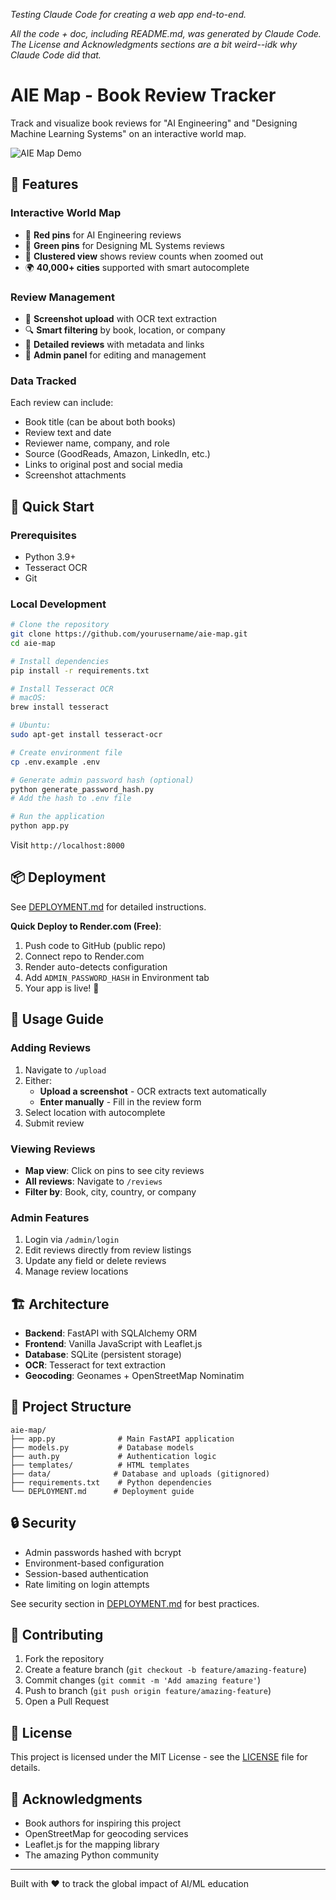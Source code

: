 _Testing Claude Code for creating a web app end-to-end._

_All the code + doc, including README.md, was generated by Claude Code. The License and Acknowledgments sections are a bit weird--idk why Claude Code did that._

# AIE Map - Book Review Tracker

Track and visualize book reviews for "AI Engineering" and "Designing Machine Learning Systems" on an interactive world map.

![AIE Map Demo](https://img.shields.io/badge/Demo-Live-green)

## 🌟 Features

### Interactive World Map
- 📍 **Red pins** for AI Engineering reviews
- 📍 **Green pins** for Designing ML Systems reviews
- 🔢 **Clustered view** shows review counts when zoomed out
- 🌍 **40,000+ cities** supported with smart autocomplete

### Review Management
- 📸 **Screenshot upload** with OCR text extraction
- 🔍 **Smart filtering** by book, location, or company
- 📝 **Detailed reviews** with metadata and links
- 🔐 **Admin panel** for editing and management

### Data Tracked
Each review can include:
- Book title (can be about both books)
- Review text and date
- Reviewer name, company, and role
- Source (GoodReads, Amazon, LinkedIn, etc.)
- Links to original post and social media
- Screenshot attachments

## 🚀 Quick Start

### Prerequisites
- Python 3.9+
- Tesseract OCR
- Git

### Local Development
```bash
# Clone the repository
git clone https://github.com/yourusername/aie-map.git
cd aie-map

# Install dependencies
pip install -r requirements.txt

# Install Tesseract OCR
# macOS: 
brew install tesseract

# Ubuntu: 
sudo apt-get install tesseract-ocr

# Create environment file
cp .env.example .env

# Generate admin password hash (optional)
python generate_password_hash.py
# Add the hash to .env file

# Run the application
python app.py
```

Visit `http://localhost:8000`

## 📦 Deployment

See [DEPLOYMENT.md](DEPLOYMENT.md) for detailed instructions.

**Quick Deploy to Render.com (Free)**:
1. Push code to GitHub (public repo)
2. Connect repo to Render.com
3. Render auto-detects configuration
4. Add `ADMIN_PASSWORD_HASH` in Environment tab
5. Your app is live! 🎉

## 📖 Usage Guide

### Adding Reviews
1. Navigate to `/upload`
2. Either:
   - **Upload a screenshot** - OCR extracts text automatically
   - **Enter manually** - Fill in the review form
3. Select location with autocomplete
4. Submit review

### Viewing Reviews
- **Map view**: Click on pins to see city reviews
- **All reviews**: Navigate to `/reviews`
- **Filter by**: Book, city, country, or company

### Admin Features
1. Login via `/admin/login`
2. Edit reviews directly from review listings
3. Update any field or delete reviews
4. Manage review locations

## 🏗️ Architecture

- **Backend**: FastAPI with SQLAlchemy ORM
- **Frontend**: Vanilla JavaScript with Leaflet.js
- **Database**: SQLite (persistent storage)
- **OCR**: Tesseract for text extraction
- **Geocoding**: Geonames + OpenStreetMap Nominatim

## 📁 Project Structure
```
aie-map/
├── app.py              # Main FastAPI application
├── models.py           # Database models
├── auth.py             # Authentication logic
├── templates/          # HTML templates
├── data/              # Database and uploads (gitignored)
├── requirements.txt    # Python dependencies
└── DEPLOYMENT.md      # Deployment guide
```

## 🔒 Security

- Admin passwords hashed with bcrypt
- Environment-based configuration
- Session-based authentication
- Rate limiting on login attempts

See security section in [DEPLOYMENT.md](DEPLOYMENT.md#-security-best-practices) for best practices.

## 🤝 Contributing

1. Fork the repository
2. Create a feature branch (`git checkout -b feature/amazing-feature`)
3. Commit changes (`git commit -m 'Add amazing feature'`)
4. Push to branch (`git push origin feature/amazing-feature`)
5. Open a Pull Request

## 📝 License

This project is licensed under the MIT License - see the [LICENSE](LICENSE) file for details.

## 🙏 Acknowledgments

- Book authors for inspiring this project
- OpenStreetMap for geocoding services
- Leaflet.js for the mapping library
- The amazing Python community

---

Built with ❤️ to track the global impact of AI/ML education